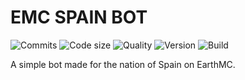EMC SPAIN BOT
======
![Commits](https://img.shields.io/github/commit-activity/m/32Vache/emc-spain-bot)
![Code size](https://img.shields.io/github/repo-size/32Vache/emc-spain-bot)
![Quality](https://img.shields.io/scrutinizer/quality/g/32Vache/emc-spain-bot)
![Version](https://img.shields.io/badge/Version-1.7-brightgreen)
![Build](https://img.shields.io/badge/Build-21-yellow)

A simple bot made for the nation of Spain on EarthMC.
